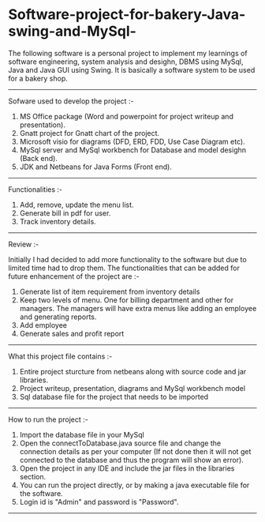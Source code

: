 # Software-project-for-bakery-Java-swing-and-MySql-

The following software is a personal project to implement my learnings of software engineering, system analysis and desighn, DBMS using MySql, Java and Java GUI using Swing. It is basically a software system to be used for a bakery shop.

-----------------------------------------------------------------------------

Sofware used to develop the project :-

1. MS Office package (Word and powerpoint for project writeup and presentation).
2. Gnatt project for Gnatt chart of the project.
3. Microsoft visio for diagrams (DFD, ERD, FDD, Use Case Diagram etc).
4. MySql server and MySql workbench for Database and model desighn (Back end).
5. JDK and Netbeans for Java Forms (Front end).

-----------------------------------------------------------------------------

Functionalities :-

1. Add, remove, update the menu list.
2. Generate bill in pdf for user.
3. Track inventory details.

-----------------------------------------------------------------------------

Review :-

Initially I had decided to add more functionality to the software but due to limited time had to drop them. The functionalities that can be added for future enhancement of the project are :-

1. Generate list of item requirement from inventory details
2. Keep two levels of menu. One for billing department and other for managers. The managers will have extra menus like adding an employee and generating reports.
3. Add employee
4. Generate sales and profit report

-----------------------------------------------------------------------------

What this project file contains :-

1. Entire project sturcture from netbeans along with source code and jar libraries.
2. Project writeup, presentation, diagrams and MySql workbench model
3. Sql database file for the project that needs to be imported

----------------------------------------------------------------------------

How to run the project :-

1. Import the database file in your MySql
2. Open the connectToDatabase.java source file and change the connection details as per your computer (If not done then it will not get connected to the database and thus the program will show an error).
3. Open the project in any IDE and include the jar files in the libraries section.
4. You can run the project directly, or by making a java executable file for the software.
5. Login id is "Admin" and password is "Password".

----------------------------------------------------------------------------
